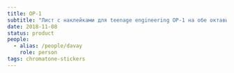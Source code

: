 ```yaml
---
title: OP-1
subtitle: "Лист с наклейками для teenage engineering OP-1 на обе октавы."
date: 2018-11-08
status: product
people:
  - alias: /people/davay
    role: person
tags: chromatone-stickers
---
```

